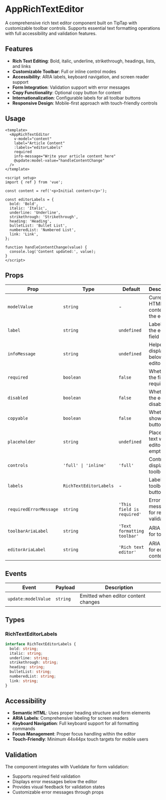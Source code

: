 # AppRichTextEditor

A comprehensive rich text editor component built on TipTap with customizable toolbar controls. Supports essential text formatting operations with full accessibility and validation features.

## Features

- **Rich Text Editing**: Bold, italic, underline, strikethrough, headings, lists, and links
- **Customizable Toolbar**: Full or inline control modes
- **Accessibility**: ARIA labels, keyboard navigation, and screen reader support
- **Form Integration**: Validation support with error messages
- **Copy Functionality**: Optional copy button for content
- **Internationalization**: Configurable labels for all toolbar buttons
- **Responsive Design**: Mobile-first approach with touch-friendly controls

## Usage

```vue
<template>
  <AppRichTextEditor
    v-model="content"
    label="Article Content"
    :labels="editorLabels"
    required
    info-message="Write your article content here"
    @update:model-value="handleContentChange"
  />
</template>

<script setup>
import { ref } from 'vue';

const content = ref('<p>Initial content</p>');

const editorLabels = {
  bold: 'Bold',
  italic: 'Italic',
  underline: 'Underline',
  strikethrough: 'Strikethrough',
  heading: 'Heading',
  bulletList: 'Bullet List',
  numberedList: 'Numbered List',
  link: 'Link',
};

function handleContentChange(value) {
  console.log('Content updated:', value);
}
</script>
```

## Props

| Prop                   | Type                   | Default                     | Description                            |
| ---------------------- | ---------------------- | --------------------------- | -------------------------------------- |
| `modelValue`           | `string`               | -                           | Current HTML content of the editor     |
| `label`                | `string`               | `undefined`                 | Label for the editor field             |
| `infoMessage`          | `string`               | `undefined`                 | Helper text displayed below the editor |
| `required`             | `boolean`              | `false`                     | Whether the field is required          |
| `disabled`             | `boolean`              | `false`                     | Whether the editor is disabled         |
| `copyable`             | `boolean`              | `false`                     | Whether to show copy button            |
| `placeholder`          | `string`               | `undefined`                 | Placeholder text when editor is empty  |
| `controls`             | `'full' \| 'inline'`   | `'full'`                    | Controls displayed in toolbar          |
| `labels`               | `RichTextEditorLabels` | -                           | Labels for toolbar buttons             |
| `requiredErrorMessage` | `string`               | `'This field is required'`  | Error message for required validation  |
| `toolbarAriaLabel`     | `string`               | `'Text formatting toolbar'` | ARIA label for toolbar                 |
| `editorAriaLabel`      | `string`               | `'Rich text editor'`        | ARIA label for editor content          |

## Events

| Event               | Payload  | Description                         |
| ------------------- | -------- | ----------------------------------- |
| `update:modelValue` | `string` | Emitted when editor content changes |

## Types

### RichTextEditorLabels

```typescript
interface RichTextEditorLabels {
  bold: string;
  italic: string;
  underline: string;
  strikethrough: string;
  heading: string;
  bulletList: string;
  numberedList: string;
  link: string;
}
```

## Accessibility

- **Semantic HTML**: Uses proper heading structure and form elements
- **ARIA Labels**: Comprehensive labeling for screen readers
- **Keyboard Navigation**: Full keyboard support for all formatting commands
- **Focus Management**: Proper focus handling within the editor
- **Touch-Friendly**: Minimum 44x44px touch targets for mobile users

## Validation

The component integrates with Vuelidate for form validation:

- Supports required field validation
- Displays error messages below the editor
- Provides visual feedback for validation states
- Customizable error messages through props
